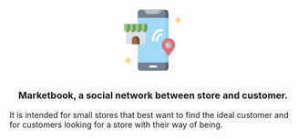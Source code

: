 <h1 align="center" background="#2193f6">
    <img src = "./assets/Logo.svg" />
</h1>

<h3 align = "center" >
    Marketbook, a social network between store and customer.
</h3>

<p>
    It is intended for small stores that best want to find the ideal customer and 
    for customers looking for a store with their way of being.
</p>
